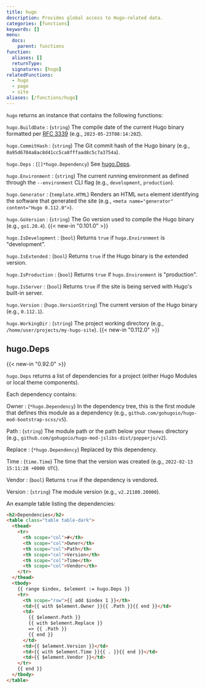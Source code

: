 ```yaml
---
title: hugo
description: Provides global access to Hugo-related data.
categories: [functions]
keywords: []
menu:
  docs:
    parent: functions
function:
  aliases: []
  returnType: 
  signatures: [hugo]
relatedFunctions:
  - hugo
  - page
  - site
aliases: [/functions/hugo]
---
```


`hugo` returns an instance that contains the following functions:

`hugo.BuildDate`
: (`string`) The compile date of the current Hugo binary formatted per [RFC&nbsp;3339](https://datatracker.ietf.org/doc/html/rfc3339) (e.g., `2023-05-23T08:14:20Z`).

`hugo.CommitHash`
: (`string`) The Git commit hash of the Hugo binary (e.g., `0a95d6704a8ac8d41cc5ca8fffaad8c5c7a3754a`).

`hugo.Deps`
: (`[]*hugo.Dependency`) See [hugo.Deps](#hugodeps).

`hugo.Environment`
: (`string`) The current running environment as defined through the `--environment` CLI flag (e.g., `development`, `production`).

`hugo.Generator`
: (`template.HTML`) Renders an HTML `meta` element identifying the software that generated the site (e.g., `<meta name="generator" content="Hugo 0.112.0">`).

`hugo.GoVersion`
: (`string`) The Go version used to compile the Hugo binary (e.g., `go1.20.4`). {{< new-in "0.101.0" >}}

`hugo.IsDevelopment`
: (`bool`) Returns `true` if `hugo.Environment` is "development".

`hugo.IsExtended`
: (`bool`) Returns `true` if the Hugo binary is the extended version.

`hugo.IsProduction`
: (`bool`) Returns `true` if `hugo.Environment` is "production".

`hugo.IsServer`
: (`bool`) Returns `true` if the site is being served with Hugo's built-in server.

`hugo.Version`
: (`hugo.VersionString`) The current version of the Hugo binary (e.g., `0.112.1`).

`hugo.WorkingDir`
: (`string`) The project working directory (e.g., `/home/user/projects/my-hugo-site`). {{< new-in "0.112.0" >}}

## hugo.Deps

{{< new-in "0.92.0" >}}

`hugo.Deps` returns a list of dependencies for a project (either Hugo Modules or local theme components).

Each dependency contains:

Owner
: (`*hugo.Dependency`) In the dependency tree, this is the first module that defines this module as a dependency (e.g., `github.com/gohugoio/hugo-mod-bootstrap-scss/v5`).

Path
: (`string`) The module path or the path below your `themes` directory (e.g., `github.com/gohugoio/hugo-mod-jslibs-dist/popperjs/v2`).

Replace
: (`*hugo.Dependency`) Replaced by this dependency.

Time
: (`time.Time`) The time that the version was created (e.g., `2022-02-13 15:11:28 +0000 UTC`).

Vendor
: (`bool`) Returns `true` if the dependency is vendored.

Version
: (`string`) The module version (e.g., `v2.21100.20000`).

An example table listing the dependencies:

```html
<h2>Dependencies</h2>
<table class="table table-dark">
  <thead>
    <tr>
      <th scope="col">#</th>
      <th scope="col">Owner</th>
      <th scope="col">Path</th>
      <th scope="col">Version</th>
      <th scope="col">Time</th>
      <th scope="col">Vendor</th>
    </tr>
  </thead>
  <tbody>
    {{ range $index, $element := hugo.Deps }}
    <tr>
      <th scope="row">{{ add $index 1 }}</th>
      <td>{{ with $element.Owner }}{{ .Path }}{{ end }}</td>
      <td>
        {{ $element.Path }}
        {{ with $element.Replace }}
        => {{ .Path }}
        {{ end }}
      </td>
      <td>{{ $element.Version }}</td>
      <td>{{ with $element.Time }}{{ . }}{{ end }}</td>
      <td>{{ $element.Vendor }}</td>
    </tr>
    {{ end }}
  </tbody>
</table>
```

